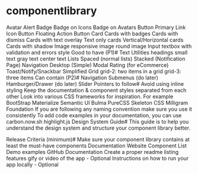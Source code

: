 # componentlibrary 
Avatar
Alert
Badge
Badge on Icons
Badge on Avatars
Button
Primary
Link
Icon Button
Floating Action Button
Card
Cards with badges
Cards with dismiss
Cards with text overlay
Text only cards
Vertical/Horizontal cards
Cards with shadow
Image
responsive image
round image
Input
textbox
with validation and errors style
Good to have (P1)#
Text Utilities
headings
small text
gray text
center text
Lists
Spaced (normal lists)
Stacked (Notification Page)
Navigation
Desktop (Simple)
Modal
Rating (for eCommerce)
Toast/Notify/Snackbar
Simplified Grid
grid-2: two items in a grid
grid-3: three items
Can contain (P2)#
Navigation
Submenus (do later)
Hamburger/Drawer (do later)
Slider
Pointers to follow#
Avoid using inline styling
Keep the documentation & component styles separated from each other
Look into various CSS frameworks for inspiration. For example
BootStrap
Materialize
Semantic UI
Bulma
PureCSS
Skeleton CSS
Milligram
Foundation
If you are following any naming convention make sure you use it consistently
To add code examples in your documentation, you can use
carbon.now.sh
highlight.js
Design System Guide#
This guide is to help you understand the design system and structure your component library better.

Release Criteria (minimum)#
 Make sure your component library contains at least the must-have components
 Documentation Website
 Component List
 Demo examples
 GitHub Documentation
 Create a proper readme listing features
 gify or video of the app - Optional
 Instructions on how to run your app locally - Optional
